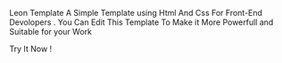 Leon Template
A Simple Template using Html And Css For Front-End Devolopers .
You Can Edit This Template To Make it More Powerfull and Suitable for your Work

Try It Now !
